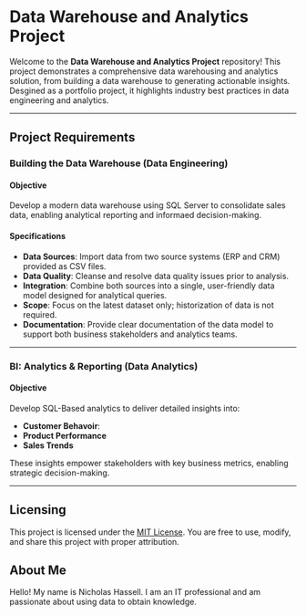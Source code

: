 # Data Warehouse and Analytics Project

Welcome to the **Data Warehouse and Analytics Project** repository!
This project demonstrates a comprehensive data warehousing and analytics solution, from building a data warehouse to generating actionable insights. Desgined as a portfolio project, it highlights industry best practices in data engineering and analytics.

---

## Project Requirements

### Building the Data Warehouse (Data Engineering)

#### Objective
Develop a modern data warehouse using SQL Server to consolidate sales data, enabling analytical reporting and informaed decision-making.

#### Specifications
- **Data Sources**: Import data from two source systems (ERP and CRM) provided as CSV files.
- **Data Quality**: Cleanse and resolve data quality issues prior to analysis.
- **Integration**: Combine both sources into a single, user-friendly data model designed for analytical queries.
- **Scope**: Focus on the latest dataset only; historization of data is not required.
- **Documentation**: Provide clear documentation of the data model to support both business stakeholders and analytics teams.

---

### BI: Analytics & Reporting (Data Analytics)

#### Objective
Develop SQL-Based analytics to deliver detailed insights into:
- **Customer Behavoir**:
- **Product Performance**
- **Sales Trends**

These insights empower stakeholders with key business metrics, enabling strategic decision-making.

---

## Licensing
This project is licensed under the [MIT License](License). You are free to use, modify, and share this project with proper attribution.

## About Me
Hello! My name is Nicholas Hassell. I am an IT professional and am passionate about using data to obtain knowledge.
